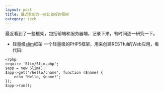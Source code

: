```yaml
---
layout: post
title: 最近看到的一些比较好的框架
category: tech
---
```


最近看到了一些框架，包括前端和服务器端，记录下来，有时间逐一研究一下。

* 轻量级[slim]框架
一个轻量级的PHP5框架，用来创建RESTful的Web应用，看代码:

```
<?php
require 'Slim/Slim.php';
$app = new Slim();
$app->get('/hello/:name', function ($name) {
    echo "Hello, $name!";
});
$app->run();
```

[slim]: http://www.slimframework.com/

